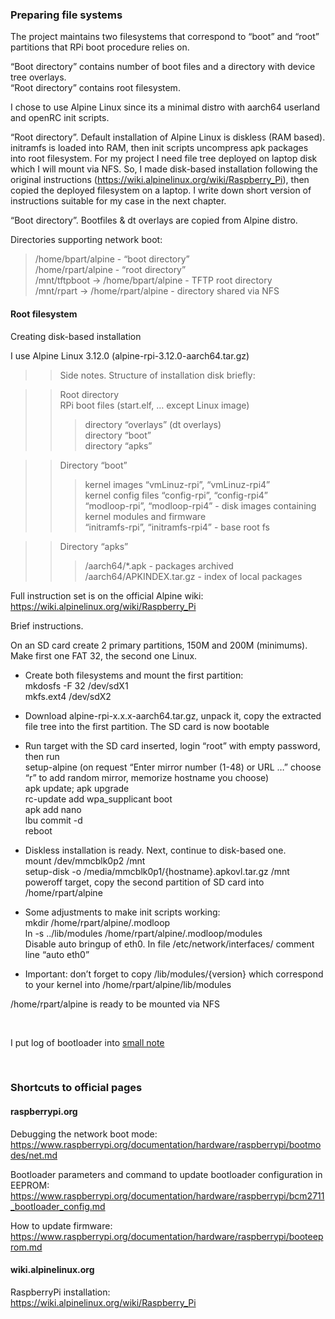 ### Preparing file systems

The project maintains two filesystems that correspond to “boot” and “root” partitions that RPi boot procedure relies on.

“Boot directory” contains number of boot files and a directory with device tree overlays.</br>
“Root directory” contains root filesystem. 


I chose to use Alpine Linux since its a minimal distro with aarch64 userland and openRC init scripts.

“Root directory”. Default installation of Alpine Linux is diskless (RAM based). initramfs is loaded into RAM, then init scripts uncompress apk packages into root filesystem. For my project I need file tree deployed on laptop disk which I will mount via NFS.
So, I made disk-based installation following the original instructions (https://wiki.alpinelinux.org/wiki/Raspberry_Pi), then copied the deployed filesystem on a laptop. I write down short version of instructions suitable for my case in the next chapter.

“Boot directory”. Bootfiles & dt overlays are copied from Alpine distro.

Directories supporting network boot:

> /home/bpart/alpine			- “boot directory”</br>
/home/rpart/alpine			- “root directory”</br>
/mnt/tftpboot -> /home/bpart/alpine	- TFTP root directory</br>
/mnt/rpart -> /home/rpart/alpine		- directory shared via NFS


#### Root filesystem

Creating disk-based installation

I use Alpine Linux 3.12.0 (alpine-rpi-3.12.0-aarch64.tar.gz)

>> Side notes. Structure of installation disk briefly:

>> Root directory</br>
RPi boot files (start.elf, … except Linux image)</br>
>>> directory “overlays” (dt overlays)</br>
directory “boot”</br>
directory “apks”

>> Directory “boot”</br>
>>> kernel images “vmLinuz-rpi”, “vmLinuz-rpi4”</br>
	kernel config files “config-rpi”, “config-rpi4”</br>
	“modloop-rpi”, “modloop-rpi4” - disk images containing kernel modules and firmware</br>
	“initramfs-rpi”, “initramfs-rpi4” - base root fs

>> Directory “apks”</br>
>>> /aarch64/*.apk - packages archived</br>
	/aarch64/APKINDEX.tar.gz - index of local packages

Full instruction set is on the official Alpine wiki: https://wiki.alpinelinux.org/wiki/Raspberry_Pi


Brief instructions.

On an SD card create 2 primary partitions, 150M and 200M (minimums). Make first one FAT 32, the second one Linux.

* Create both filesystems and mount the first partition:</br>
								mkdosfs -F 32 /dev/sdX1</br>
								mkfs.ext4 /dev/sdX2

* Download alpine-rpi-x.x.x-aarch64.tar.gz, unpack it, copy the extracted file tree into the first partition. The SD card is now bootable
* Run target with the SD card inserted, login “root” with empty password, then run</br>
				setup-alpine (on request “Enter mirror number (1-48) or URL …” choose “r” to add  random mirror, memorize hostname you choose)</br>
				apk update; apk upgrade</br>
				rc-update add wpa_supplicant boot</br>
				apk add nano</br>
				lbu commit -d</br>
				reboot
				
* Diskless installation is ready. Next, continue to disk-based one.</br>
				mount   /dev/mmcblk0p2  /mnt</br>
				setup-disk  -o /media/mmcblk0p1/{hostname}.apkovl.tar.gz   /mnt</br>
				poweroff target, copy the second partition of SD card into /home/rpart/alpine
				
* Some adjustments to make init scripts working:</br>
				mkdir /home/rpart/alpine/.modloop</br>
				ln -s  ../lib/modules  /home/rpart/alpine/.modloop/modules</br>
				Disable auto bringup of eth0. In file /etc/network/interfaces/ comment line “auto eth0”
				
* Important: don’t forget to copy /lib/modules/{version} which correspond to your kernel into /home/rpart/alpine/lib/modules 

/home/rpart/alpine is ready to be mounted via NFS

</br>

I put log of bootloader into [small note](https://github.com/malus-brandywine/malus-brandywine/blob/master/Articles/rpi4-netboot-aarch64-alpine-notes-2.md)

</br>

### Shortcuts to official pages

#### raspberrypi.org

Debugging the network boot mode:</br>
https://www.raspberrypi.org/documentation/hardware/raspberrypi/bootmodes/net.md

Bootloader parameters and command to update bootloader configuration in EEPROM:</br>
https://www.raspberrypi.org/documentation/hardware/raspberrypi/bcm2711_bootloader_config.md

How to update firmware:</br>
https://www.raspberrypi.org/documentation/hardware/raspberrypi/booteeprom.md


#### wiki.alpinelinux.org

RaspberryPi installation:</br>
https://wiki.alpinelinux.org/wiki/Raspberry_Pi

